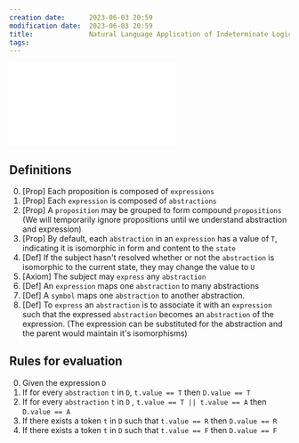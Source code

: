 ```yaml
---
creation date:		2023-06-03 20:59
modification date:	2023-06-03 20:59
title: 				Natural Language Application of Indeterminate Logic
tags:
---
```


![Logic for Non-deterministic Computation](Logic%20for%20Non-deterministic%20Computation.md)


## Definitions
0. [Prop] Each proposition is composed of `expressions`
1. [Prop] Each `expression` is composed of `abstractions`
3. [Prop] A `proposition` may be grouped to form compound `propositions` (We will temporarily ignore propositions until we understand abstraction and expression)
4. [Prop] By default, each `abstraction` in an `expression` has a value of `T`, indicating it is isomorphic in form and content to the `state`
5. [Def] If the subject hasn't resolved whether or not the `abstraction` is isomorphic to the current state, they may change the value to `U`
6. [Axiom] The subject may  `express` any `abstraction`
7. [Def] An `expression` maps one `abstraction` to many abstractions
8. [Def] A `symbol` maps one `abstraction` to another abstraction. 
9. [Def] To `express` an `abstraction` is to associate it with an `expression`  such that the expressed `abstraction` becomes an `abstraction` of the expression. (The expression can be substituted for the abstraction and the parent would maintain it's isomorphisms)

## Rules for evaluation
0. Given the expression `D`
1. If for every `abstraction`  `t` in `D`, `t.value == T`  then  `D.value == T` 
2. If for every `abstraction` `t` in `D` , `t.value == T || t.value == A`  then `D.value == A`
3. If there exists a token `t` in `D` such that `t.value == R` then `D.value == R`  
4. If there exists a token `t` in `D` such that `t.value == F` then `D.value == F`
